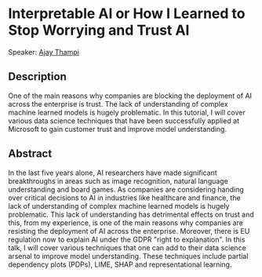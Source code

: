 # Interpretable AI or How I Learned to Stop Worrying and Trust AI
Speaker: [Ajay Thampi](https://github.com/thampiman)

## Description

One of the main reasons why companies are blocking the deployment of AI across the enterprise is trust. The lack of understanding of complex machine learned models is hugely problematic. In this tutorial, I will cover various data science techniques that have been successfully applied at Microsoft to gain customer trust and improve model understanding.

## Abstract

In the last five years alone, AI researchers have made significant breakthroughs in areas such as image recognition, natural language understanding and board games. As companies are considering handing over critical decisions to AI in industries like healthcare and finance, the lack of understanding of complex machine learned models is hugely problematic. This lack of understanding has detrimental effects on trust and this, from my experience, is one of the main reasons why companies are resisting the deployment of AI across the enterprise. Moreover, there is EU regulation now to explain AI under the GDPR "right to explanation". In this talk, I will cover various techniques that one can add to their data science arsenal to improve model understanding. These techniques include partial dependency plots (PDPs), LIME, SHAP and representational learning.